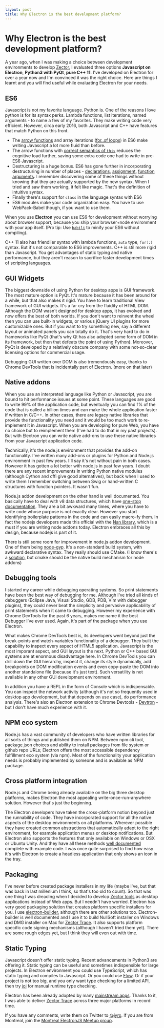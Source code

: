 ```yaml
---
layout: post
title: Why Electron is the best development platform?
---
```


Why Electron is the best development platform?
==============================================

A year ago, when I was making a choice between development environments to develop [Zector](http://zector.io), I evaluated three options **Javascript on Electron**, **Python3 with PyQt**, **pure C++ 11**. I've developed on Electron for over a year now and I'm convinced it was the right choice. Here are things I learnt and you will find useful while evaluating Electron for your needs.

ES6
-----

Javascript is not my favorite language. Python is. One of the reasons I love python is for its syntax perks. Lambda functions, list iterations, named arguments - to name a few of my favorites. They make writing code very efficient. However, circa early 2016, both Javascript and C++ have features that match Python on this front.
* The [arrow functions](http://kangax.github.io/compat-table/es6/#test-arrow_functions) and array iterations ([for..of loops](http://kangax.github.io/compat-table/es6/#test-for..of_loops)) in ES6 make writing Javascript a lot more fluid than before.
* The arrow functions with [correct semantics of `this`](http://kangax.github.io/compat-table/es6/#test-arrow_functions_this_unchanged_by_call_or_apply) reduces the cognitive load further, saving some extra code one had to write in pre-ES6 Javascript. 
* Destructuring is a huge bonus. ES6 has gone further in incorporating destructuring in number of places - [declarations](http://kangax.github.io/compat-table/es6/#test-destructuring,_declarations), [assignment](http://kangax.github.io/compat-table/es6/#test-destructuring,_assignment), [function arguments](http://kangax.github.io/compat-table/es6/#test-destructuring,_parameters). I remember discovering some of these things without knowing that they are actually supported by the new syntax. When I tried and saw them working, it felt like magic. That's the definition of intuitive syntax. 
* Finally there's support for `class` in the language syntax with ES6
* ES6 modules make your code organization easy. You have to use WebPack-Babel though, if you want to use them.

When you use **Electron** you can use ES6 for development without worrying about browser support, because you ship your browser+node environment with your app itself. (Pro tip: Use [`babili`](https://github.com/babel/babili) to minify your ES6 without compiling).

C++ 11 also has friendlier syntax with lambda functions, `auto` type, `for(:)` syntax. But it's not comparable to ES6 improvements. C++ is stil more rigid than Javascript. You get advantages of static typing and native performance, but they aren't reason to sacrifice faster development times of scripting languages.

GUI Widgets
-----------
The biggest downside of using Python for desktop apps is GUI framework. The most mature option is PyQt. It's mature because it has been around for a while, but that also makes it rigid. You have to learn traditional View framework of GUI widgets. It's a far cry from the fluidity of HTML DOM. Although the DOM wasn't designed for desktop apps, it has evolved and now offers the best of both worlds. If you don't want to reinvent the wheel then you can use built-in widgets, or various jQuery UI plugins for more customizable ones. But if you want to try something new, say a different layout or animated panels you can totally do it. That's very hard to do in frameworks like PyQt (that's why Qt has also adopted some form of DOM in its framework, but then that defeats the point of using Python). Moreover, PyQt is developed by a relatively obscure company with some not-so-clear licensing options for commercial usage.

Debugging GUI written over DOM is also tremendously easy, thanks to Chrome DevTools that is incidentally part of Electron. (more on that later)

Native addons
-------------

When you use an interpreted language like Python or Javascript, you are bound to hit performance issues at some point. These languages are good to write 99% of the application code, but eventually you can find 1% of the code that is called a billion times and can make the whole application faster if written in C/C++. In other cases, there are legacy native libraries that provide the functionality you need and it would be too much work to re-implement it in Javascript. When you are developing for pure Web, you have no choice but to reimplement them (I've had to do that in my past projects). But with Electron you can write native add-ons to use these native libraries from your Javascript application code.

Technically, it's the node.js environment that provides the add-on functionality. I've written many add-ons or plugins for Python and Node.js environment in past few years. I'll say it's not without pain in both cases. However it has gotten a lot better with node.js in past few years. I doubt there are any recent improvements in writing Python native modules (although Cython and cffi give good alternatives), but back when I used to write them I remember switching between Swig or hand-written C structures with function pointers. It wasn't fun.

Node.js addon development on the other hand is well documented. You basically have to deal with v8 data structures, which have [one-stop documentation](https://v8docs.nodesource.com/node-7.4/). They are a bit awkward many times, where you have to write code whose purpose is not exactly clear. However you start identifying boilerplate patterns in the code and can easily macro-fy them. In fact the nodejs developers made this official with the [Nan library](https://github.com/nodejs/nan), which is a must if you are writing node addons today. Electron embraces all this by design, because nodejs is part of it.

There is still some room for improvement in node.js addon development. One of them being [node-gyp](https://github.com/nodejs/node-gyp). It's a non-standard build system, with awkward declarative syntax. They really should use CMake. (I know there's a [solution](https://www.npmjs.com/package/cmake-js), but cmake should be the native build mechanism for node addons)

Debugging tools
---------------

I started my career while debugging operating systems. So print statements have been the best way of debugging for me. Although I've tried all kinds of debuggers (Eclipse Java, Visual Studio, GDB, PDB, Vim with debugger plugins), they could never beat the simplicity and pervasive applicability of print statements when it came to debugging. However my experience with Chrome DevTools for the past 6 years, makes me name it the best Debugger I've ever used. Again, it's part of the package when you use Electron.

What makes Chrome DevTools best is, its developers went beyond just the break-points and watch-variables functionality of a debugger. They built the capability to inspect every aspect of HTML5 application. Javascript is the most imporant aspect, and GUI layout is the next. Python or C++ based GUI systems are at enormous disadvantage here. In Chrome DevTools you can drill down the GUI hierarchy, inspect it, change its style dynamically, add breakpoints on DOM modification events and even copy-paste the DOM into another standalone file (because it's just text). Such versatility is not available in any other GUI development environment.

In addition you have a REPL in the form of Console which is indispensable. You can inspect the network activity (although it's not so frequently used in desktop app development, but that depends on use case), do performance analysis. There's also an Electron extension to Chrome Devtools - [Devtron](http://electron.atom.io/devtron/) - but I don't have much experience with it.

NPM eco system
----------------

Node.js has a vast community of developers who have written libraries for all sorts of things and published them on NPM. Between npm cli tool, package.json choices and ability to install packages from file system or github repo URLs; Electron offers the most accessible dependency fulfillment eco system (via npm). Most of the functionality your application needs is probably implemented by someone and is available as NPM package.

Cross platform integration
--------------------------

Node.js and Chrome being already available on the big three desktop platforms, makes Electron the most appealing write-once-run-anywhere solution. However that's just the beginning.

The Electron developers have taken the cross-platform notion beyond just the runnability of code. They have incorporated support for all the native aspects of the desktop environments on all platforms. Wherever possible they have created common abstractions that automatically adapt to the right environment, for example application menus or desktop notifications. But Electron also supports the features that only available on Windows or OSX or Ubuntu Unity. And they have all these methods [well documented](http://electron.atom.io/docs/tutorial/desktop-environment-integration/) complete with example code. I was once quite surprised to find how easy it's with Electron to create a headless application that only shows an icon in the tray.

Packaging
----------
I've never before created package installers in my life (maybe I've, but that was back in last millenium I think, so that's too old to count). So that was one thing I was dreading when I decided to develop [Zector tools](http://zector.io) as desktop applications instead of Web apps. But I needn't have worried. Electron has very good packaging solution that creates platform specific installers for you. I use [electron-builder](https://github.com/electron-userland/electron-builder), although there are other solutions too. Electron-builder is well documented and I use it to build NullSoft installer on Windows and DMG installer on Mac for [Zector Trace](http://zector.io/trace). It also supports platform specific code signing mechanisms (although I haven't tried them yet). There are some rough edges yet, but I think they will even out with time.

Static Typing
-------------
Javascript doesn't offer static typing. Recent advancements in Python3 are offering it. Static typing can be useful and sometimes indispensible for large projects. In Electron environment you could use TypeScript, which has static typing and compiles to Javascript. Or you could use [Flow](https://flowtype.org/). Or if your project is not too big, and you only want type checking for a limited API, then try [joi](https://github.com/hapijs/joi) for manual runtime type checking.

Electron has been already adopted by many [mainstream apps](http://electron.atom.io/apps/). Thanks to it, I was able to deliver [Zector Trace](http://zector.io/trace) across three major platforms in record time.

If you have any comments, write them on Twitter to [@jyro](http://twitter.com/jyro).
If you are from Montreal, join the [Montreal ElectronJS Meetup group](https://www.meetup.com/mtlelectron/).
